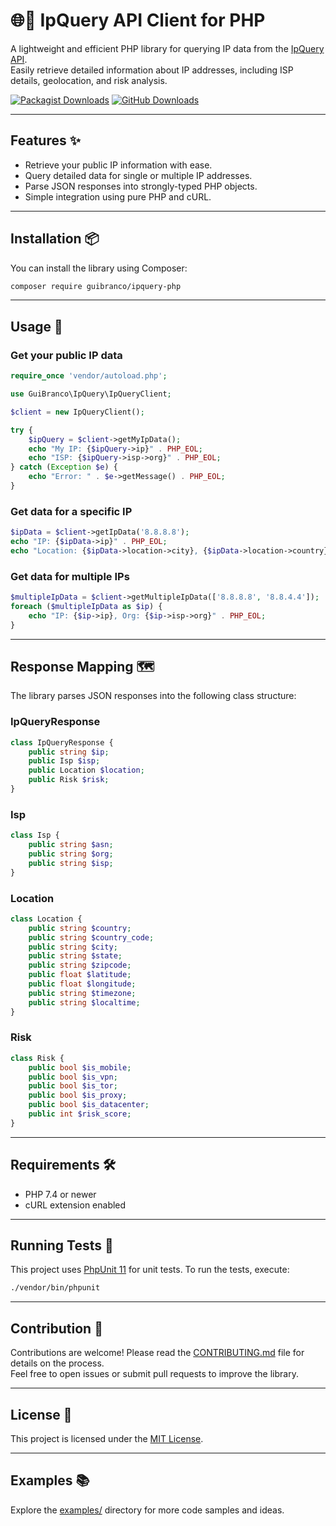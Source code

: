 # 🌐📍 IpQuery API Client for PHP

A lightweight and efficient PHP library for querying IP data from the [IpQuery API](https://ipquery.io/).  
Easily retrieve detailed information about IP addresses, including ISP details, geolocation, and risk analysis.

[![Packagist Downloads](https://img.shields.io/packagist/dt/guibranco/ipquery-php)](https://packagist.org/packages/guibranco/ipquery-php)
[![GitHub Downloads](https://img.shields.io/github/downloads/guibranco/ipquery-php/total)](https://github.com/guibranco/ipquery-php/releases)

---

## Features ✨

- Retrieve your public IP information with ease.
- Query detailed data for single or multiple IP addresses.
- Parse JSON responses into strongly-typed PHP objects.
- Simple integration using pure PHP and cURL.

---

## Installation 📦

You can install the library using Composer:

```bash
composer require guibranco/ipquery-php
```

---

## Usage 🚀

### Get your public IP data

```php
require_once 'vendor/autoload.php';

use GuiBranco\IpQuery\IpQueryClient;

$client = new IpQueryClient();

try {
    $ipQuery = $client->getMyIpData();
    echo "My IP: {$ipQuery->ip}" . PHP_EOL;
    echo "ISP: {$ipQuery->isp->org}" . PHP_EOL;
} catch (Exception $e) {
    echo "Error: " . $e->getMessage() . PHP_EOL;
}
```

### Get data for a specific IP

```php
$ipData = $client->getIpData('8.8.8.8');
echo "IP: {$ipData->ip}" . PHP_EOL;
echo "Location: {$ipData->location->city}, {$ipData->location->country}" . PHP_EOL;
```

### Get data for multiple IPs

```php
$multipleIpData = $client->getMultipleIpData(['8.8.8.8', '8.8.4.4']);
foreach ($multipleIpData as $ip) {
    echo "IP: {$ip->ip}, Org: {$ip->isp->org}" . PHP_EOL;
}
```

---

## Response Mapping 🗺️

The library parses JSON responses into the following class structure:

### IpQueryResponse

```php
class IpQueryResponse {
    public string $ip;
    public Isp $isp;
    public Location $location;
    public Risk $risk;
}
```

### Isp

```php
class Isp {
    public string $asn;
    public string $org;
    public string $isp;
}
```

### Location

```php
class Location {
    public string $country;
    public string $country_code;
    public string $city;
    public string $state;
    public string $zipcode;
    public float $latitude;
    public float $longitude;
    public string $timezone;
    public string $localtime;
}
```

### Risk

```php
class Risk {
    public bool $is_mobile;
    public bool $is_vpn;
    public bool $is_tor;
    public bool $is_proxy;
    public bool $is_datacenter;
    public int $risk_score;
}
```

---

## Requirements 🛠️

- PHP 7.4 or newer
- cURL extension enabled

---

## Running Tests 🧪

This project uses [PhpUnit 11](https://phpunit.de/) for unit tests. To run the tests, execute:

```bash
./vendor/bin/phpunit
```

---

## Contribution 🤝

Contributions are welcome! Please read the [CONTRIBUTING.md](https://github.com/guibranco/ipquery-php/blob/main/CONTRIBUTING.md) file for details on the process.  
Feel free to open issues or submit pull requests to improve the library.

---

## License 📜

This project is licensed under the [MIT License](LICENSE).

---

## Examples 📚

Explore the [examples/](https://github.com/guibranco/ipquery-php/tree/main/examples/) directory for more code samples and ideas.
